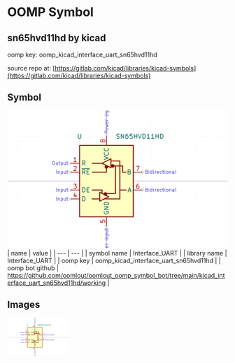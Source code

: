 # OOMP Symbol  
## sn65hvd11hd  by kicad  
  
oomp key: oomp_kicad_interface_uart_sn65hvd11hd  
  
source repo at: [https://gitlab.com/kicad/libraries/kicad-symbols](https://gitlab.com/kicad/libraries/kicad-symbols)  
## Symbol  
  
[![working.png](working_600.png)](working.png)  
| name | value | 
| --- | --- | 
| symbol name | Interface_UART | 
| library name | Interface_UART | 
| oomp key | oomp_kicad_interface_uart_sn65hvd11hd | 
| oomp bot github | https://github.com/oomlout/oomlout_oomp_symbol_bot/tree/main/kicad_interface_uart_sn65hvd11hd/working | 
## Images  
  
[![working.png](working_140.png)](working.png)  

